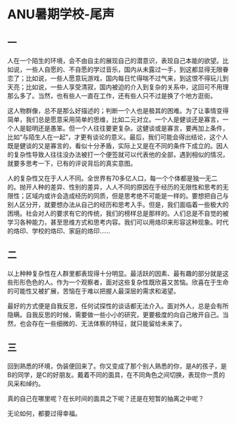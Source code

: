 # ANU暑期学校-尾声
## 一
人在一个陌生的环境，会不由自主的展现自己的潜意识，表现自己本能的欲望。比如说，一些人自愿的、不自愿的学过音乐，国内从未露过一手，到这都显得无限眷恋了；比如说，一些人愿意玩游戏，国内每日忙得喘不过气来，到这恨不得玩儿到天亮；比如说，一些人享受清寂，国内被迫的介入到复杂的关系中，这回可不用理那么多了。当然，也有些人一直在工作，还有些人只不过是换了个地方逛街。

这人物群像，总不是那么好描述的；判断一个人也是极其的困难。为了让事情变得简单，我们总是愿意采用简单的思维，比如二元对立。一个人是健谈还是寡言，一个人是聪明还是愚笨。但一个人往往要更复杂。这健谈或是寡言，要再加上条件，比如“与陌生人在一起”，才更有谈论的意义。最后，我们可能会得出结论，这个人既是健谈的又是寡言的，看似十分矛盾，实际上又是在不同的条件下成立的。因人的复杂性导致人往往没办法被打一个便签就可以代表他的全部，遇到相似的情况，就要多思考一下，已有的评说背后的真实意图。

人的复杂性又在于人人不同。全世界有70多亿人口，每一个个体都是独一无二的。抛开人种的差异、性别的差异，人人不同的原因在于经历的无限性和思考的无限性；区域内或许会造成经历的同质，但是思考绝不可能是一样的。要想把自己与别人区分开，就要想办法从自己的经历和思考入手。但是，我们面临着一些极大的困境。社会对人的要求有它的传统，我们的榜样总是那样的。人们总是不自觉的被学习各种能力，甚至思维方式和思考内容。我们可以用烙印来形容这种现象。时代的烙印、学校的烙印、家庭的烙印……

## 二
以上种种复杂性在人群里都表现得十分明显。最活跃的因素、最有趣的部分就是这些形形色色的人。作为一个观察者，面对这些复杂性既欣喜又苦恼。欣喜在于生命的可能性又被扩展，苦恼在于难以把握人最深层的需求和渴望。

最好的方式便是自我反思，任何试探性的谈话都无法介入。面对外人，总是会有所隐瞒。自我反思的时候，需要做一些小小的研究，更要极度的向自己敞开自己。当然，也会存在一些细微的、无法体察的特征，就只能留给未来了。

## 三
回到熟悉的环境，伪装便回来了。你又变成了那个别人熟悉的你，是A的孩子，是B的同学，是C的好朋友。戴着不同的面具，在不同角色之间切换，表现你一贯的风采和绰约。

真的自己在哪里呢？在长时间的面具之下呢？还是在短暂的抽离之中呢？

无论如何，都要过得幸福。